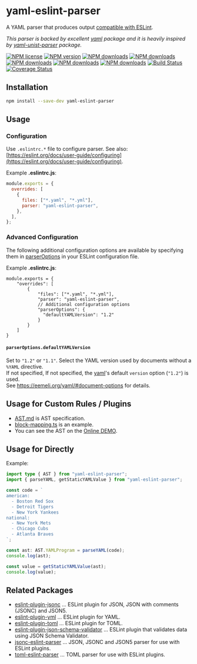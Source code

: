 # yaml-eslint-parser

A YAML parser that produces output [compatible with ESLint](https://eslint.org/docs/developer-guide/working-with-custom-parsers#all-nodes).

_This parser is backed by excellent [yaml](https://github.com/eemeli/yaml) package and it is heavily inspired by [yaml-unist-parser](https://github.com/ikatyang/yaml-unist-parser) package._

[![NPM license](https://img.shields.io/npm/l/yaml-eslint-parser.svg)](https://www.npmjs.com/package/yaml-eslint-parser)
[![NPM version](https://img.shields.io/npm/v/yaml-eslint-parser.svg)](https://www.npmjs.com/package/yaml-eslint-parser)
[![NPM downloads](https://img.shields.io/badge/dynamic/json.svg?label=downloads&colorB=green&suffix=/day&query=$.downloads&uri=https://api.npmjs.org//downloads/point/last-day/yaml-eslint-parser&maxAge=3600)](http://www.npmtrends.com/yaml-eslint-parser)
[![NPM downloads](https://img.shields.io/npm/dw/yaml-eslint-parser.svg)](http://www.npmtrends.com/yaml-eslint-parser)
[![NPM downloads](https://img.shields.io/npm/dm/yaml-eslint-parser.svg)](http://www.npmtrends.com/yaml-eslint-parser)
[![NPM downloads](https://img.shields.io/npm/dy/yaml-eslint-parser.svg)](http://www.npmtrends.com/yaml-eslint-parser)
[![NPM downloads](https://img.shields.io/npm/dt/yaml-eslint-parser.svg)](http://www.npmtrends.com/yaml-eslint-parser)
[![Build Status](https://github.com/ota-meshi/yaml-eslint-parser/workflows/CI/badge.svg?branch=master)](https://github.com/ota-meshi/yaml-eslint-parser/actions?query=workflow%3ACI)
[![Coverage Status](https://coveralls.io/repos/github/ota-meshi/yaml-eslint-parser/badge.svg?branch=master)](https://coveralls.io/github/ota-meshi/yaml-eslint-parser?branch=master)

## Installation

```bash
npm install --save-dev yaml-eslint-parser
```

## Usage

### Configuration

Use `.eslintrc.*` file to configure parser. See also: [https://eslint.org/docs/user-guide/configuring](https://eslint.org/docs/user-guide/configuring).

Example **.eslintrc.js**:

```js
module.exports = {
  overrides: [
    {
      files: ["*.yaml", "*.yml"],
      parser: "yaml-eslint-parser",
    },
  ],
};
```

### Advanced Configuration

The following additional configuration options are available by specifying them in [parserOptions](https://eslint.org/docs/latest/user-guide/configuring/language-options#specifying-parser-options) in your ESLint configuration file.

Example **.eslintrc.js**:

```json5
module.exports = {
    "overrides": [
        {
            "files": ["*.yaml", "*.yml"],
            "parser": "yaml-eslint-parser",
            // Additional configuration options
            "parserOptions": {
              "defaultYAMLVersion": "1.2"
            }
        }
    ]
}
```

#### `parserOptions.defaultYAMLVersion`

Set to `"1.2"` or `"1.1"`. Select the YAML version used by documents without a `%YAML` directive.  
If not specified, If not specified, the [yaml](https://eemeli.org/yaml/)'s default `version` option (`"1.2"`) is used.  
See <https://eemeli.org/yaml/#document-options> for details.

## Usage for Custom Rules / Plugins

- [AST.md](./docs/AST.md) is AST specification.
- [block-mapping.ts](https://github.com/ota-meshi/eslint-plugin-yml/blob/master/src/rules/block-mapping.ts) is an example.
- You can see the AST on the [Online DEMO](https://ota-meshi.github.io/yaml-eslint-parser/).

## Usage for Directly

Example:

```ts
import type { AST } from "yaml-eslint-parser";
import { parseYAML, getStaticYAMLValue } from "yaml-eslint-parser";

const code = `
american:
  - Boston Red Sox
  - Detroit Tigers
  - New York Yankees
national:
  - New York Mets
  - Chicago Cubs
  - Atlanta Braves
`;

const ast: AST.YAMLProgram = parseYAML(code);
console.log(ast);

const value = getStaticYAMLValue(ast);
console.log(value);
```

## Related Packages

- [eslint-plugin-jsonc](https://github.com/ota-meshi/eslint-plugin-jsonc) ... ESLint plugin for JSON, JSON with comments (JSONC) and JSON5.
- [eslint-plugin-yml](https://github.com/ota-meshi/eslint-plugin-yml) ... ESLint plugin for YAML.
- [eslint-plugin-toml](https://github.com/ota-meshi/eslint-plugin-toml) ... ESLint plugin for TOML.
- [eslint-plugin-json-schema-validator](https://github.com/ota-meshi/eslint-plugin-json-schema-validator) ... ESLint plugin that validates data using JSON Schema Validator.
- [jsonc-eslint-parser](https://github.com/ota-meshi/jsonc-eslint-parser) ... JSON, JSONC and JSON5 parser for use with ESLint plugins.
- [toml-eslint-parser](https://github.com/ota-meshi/toml-eslint-parser) ... TOML parser for use with ESLint plugins.
